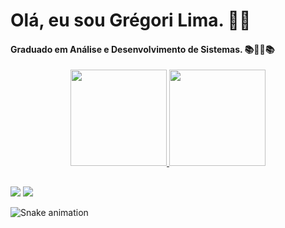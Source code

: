 # Olá, eu sou Grégori Lima. 👋🤓 ##

#### Graduado em Análise e Desenvolvimento de Sistemas. 📚👨‍💻📚 ####

<div align="center">
  <a href="https://github.com/gregoriLima">
  <img height="154em" src="https://github-readme-stats.vercel.app/api?username=gregoriLima&show_icons=true&theme=highcontrast&include_all_commits=true&count_private=true"/>
  <img height="154em" src="https://github-readme-stats.vercel.app/api/top-langs/?username=gregoriLima&layout=compact&langs_count=7&theme=highcontrast"/>
</div>

##
  
  <div> 
    <a href="https://www.linkedin.com/in/gregori-lima/" target="_blank"><img src="https://img.shields.io/badge/LinkedIn-0077B5?style=for-the-badge&logo=linkedin&logoColor=white" target="_blank"></a>
    <a href="mailto:gregorifl@bol.com.br" target="_blank"><img src="https://img.shields.io/badge/Gmail-D14836?style=for-the-badge&logo=gmail&logoColor=white" target="_blank"> </a>
    
  ![Snake animation](https://github.com/gregoriLima/gregoriLima/blob/output/github-contribution-grid-snake.svg)
 
</div>
